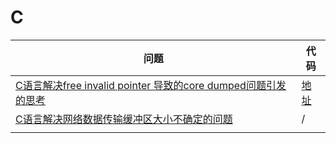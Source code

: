 # C
| 问题                                                         | 代码                                                  |
| ------------------------------------------------------------ | ----------------------------------------------------- |
| [C语言解决free invalid pointer 导致的core dumped问题引发的思考](https://github.com/T1mzhou/C/blob/main/C%E8%AF%AD%E8%A8%80%E8%A7%A3%E5%86%B3free%20invalid%20pointer%20%E5%AF%BC%E8%87%B4%E7%9A%84core%20dumped%E9%97%AE%E9%A2%98.md) | [地址](https://github.com/T1mzhou/C/blob/main/main.c) |
| [C语言解决网络数据传输缓冲区大小不确定的问题](https://github.com/T1mzhou/C/blob/main/C%E8%AF%AD%E8%A8%80%E8%A7%A3%E5%86%B3%E7%BD%91%E7%BB%9C%E6%95%B0%E6%8D%AE%E4%BC%A0%E8%BE%93%E7%BC%93%E5%86%B2%E5%8C%BA%E5%A4%A7%E5%B0%8F%E4%B8%8D%E7%A1%AE%E5%AE%9A%E7%9A%84%E9%97%AE%E9%A2%98.md)                  | /                                                     |
|                                                              |                                                       |


